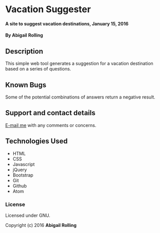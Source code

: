 # Vacation Suggester

#### A site to suggest vacation destinations, January 15, 2016

#### By **Abigail Rolling**

## Description

This simple web tool generates a suggestion for a vacation destination based on a series of questions.


## Known Bugs

Some of the potential combinations of answers return a negative result.

## Support and contact details

[E-mail me](mailto:arolling@gmail.com) with any comments or concerns.

## Technologies Used

* HTML
* CSS
* Javascript
* jQuery
* Bootstrap
* Git
* Github
* Atom

### License

Licensed under GNU.

Copyright (c) 2016 **Abigail Rolling**
